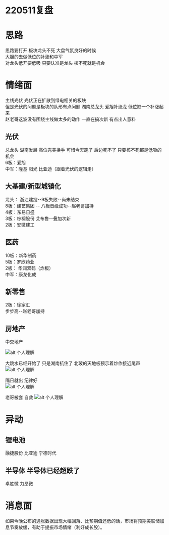 # 220511复盘



# 思路
思路要打开 板块龙头不死 大盘气氛良好的时候    
大胆的去做低位的补涨和中军    
对龙头低开要低吸 只要认准是龙头 核不死就是机会


# 情绪面
主线光伏 光伏正在扩散到绿电相关的板块   
但是光伏的问题是板块的队形有点问题 湖南总龙头 爱旭补涨龙 低位缺一个补涨起来   
赵老哥这波没有围绕主线做太多的动作 一直在搞次新 有点出人意料 

## 光伏
总龙头 湖南发展 高位完美换手 可惜今天跑了 后边死不了 只要核不死都是低吸的机会   
6板：爱旭   
中军：隆基 阳光 比亚迪（跟着光伏的逻辑走）



## 大基建/新型城镇化
龙头： 浙江建投--9板失败--尚未结束    
8板：建艺集团 -- 八板晋级成功--赵老哥加持    
4板：东易日盛    
3板：棕榈股份 艾布鲁--叠加次新   
2板：安徽建工    

## 医药
10板：新华制药    
5板：罗欣药业     
2板： 华润双鹤（炸板）    
中军：康龙化成    

## 新零售
2板：徐家汇     
步步高--赵老哥加持   



## 房地产
中交地产  


![alt 个人理解](https://perday30kilo.github.io/posts/img/220511-01.png)

大跳水已经开始了 只是湖南抗住了 北玻的天地板预示着炒作接近尾声
![alt 个人理解](https://perday30kilo.github.io/posts/img/220511-02.png)

隔日就出 纪律好  
![alt 个人理解](https://perday30kilo.github.io/posts/img/220511-03.png)


老哥被套 自救
![alt 个人理解](https://perday30kilo.github.io/posts/img/220511-04.png)


# 异动

## 锂电池

融捷股份 比亚迪 宁德时代 

## 半导体  半导体已经超跌了 
卓胜微 力昂微


# 消息面

如果今晚公布的通胀数据出现大幅回落、比预期值还低的话，市场将预期美联储加息节奏放缓，有助于提振市场情绪（利好成长股）。

